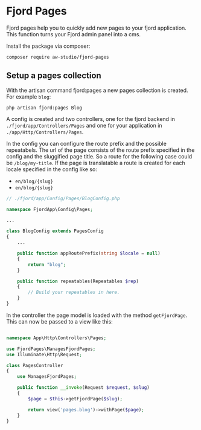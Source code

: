 # Fjord Pages

Fjord pages help you to quickly add new pages to your fjord application. This function turns your Fjord admin panel into a cms.

Install the package via composer:

```shell
composer require aw-studio/fjord-pages
```

## Setup a pages collection

With the artisan command fjord:pages a new pages collection is created. For example `blog`:

```shell
php artisan fjord:pages Blog
```

A config is created and two controllers, one for the fjord backend in `./fjord/app/Controllers/Pages` and one for your application in `./app/Http/Controllers/Pages`.

In the config you can configure the route prefix and the possible repeatabels. The url of the page consists of the route prefix specified in the config and the sluggified page title. So a route for the following case could be `/blog/my-title`. If the page is translatable a route is created for each locale specified in the config like so:

-   `en/blog/{slug}`
-   `en/blog/{slug}`

```php
// ./fjord/app/Config/Pages/BlogConfig.php

namespace FjordApp\Config\Pages;

...

class BlogConfig extends PagesConfig
{
    ...

    public function appRoutePrefix(string $locale = null)
    {
        return "blog";
    }

    public function repeatables(Repeatables $rep)
    {
        // Build your repeatables in here.
    }
}
```

In the controller the page model is loaded with the method `getFjordPage`. This can now be passed to a view like this:

```php

namespace App\Http\Controllers\Pages;

use FjordPages\ManagesFjordPages;
use Illuminate\Http\Request;

class PagesController
{
    use ManagesFjordPages;

    public function __invoke(Request $request, $slug)
    {
        $page = $this->getFjordPage($slug);

        return view('pages.blog')->withPage($page);
    }
}
```
